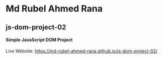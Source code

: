 # Md Rubel Ahmed Rana
## js-dom-project-02
#### Simple JavaScript DOM Project
Live Website: https://md-rubel-ahmed-rana.github.io/js-dom-project-02/
